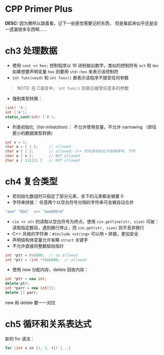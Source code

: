CPP Primer Plus
===============

**DESC:** 因为懒所以跳着看，记下一些感觉需要记的东西，
但是看起来似乎还是会一遗漏很多东西啊……

# ch3 处理数据

* 使用 `cout << hex;` 控制程序以 16 进制输出数字，类似的控制符有 `oct` 和 `dec`
如果想要声明变量 `hex` 则要用 `std::hex` 来表示该控制符
* `int func(void)` 和 `int func()` 都表示该程序不接受任何参数

> NOTE: 在 C语言中， `int func()` 则表示接受任意多的参数

* 强制类型转换：

```cpp
(int) 'A';
int ('A');
static_cast<int> ('A');
```

* 列表初始化（list-initialztion）： 不允许使用变量，不允许 narrowing
  （即往更小的数据类型转换）

```cpp
int v = 1;
char a = { 1 };     // allowed
char a { 1 };       // allowed: C++ 的列表初始化可省略等号，下同
char a { v };       // NOT allowed
char a { 111111 }   // NOT allowed
```

# ch4 复合类型

* 若初始化数组时只指定了部分元素，余下的元素都会被置 0
* 字符串拼接： 任意两个以空白符号分隔的字符串可会被自动合并

```cpp
"aaa" "bbb"  <=> "aaabbb\0"
```

* `cin << str` 的读取以空白符号为终点，使用 `cin.getline(str, size)` 可破：
  读取指定数目，遇到换行停止，而 `cin.get(str, size)` 则不丢弃换行
* C++ 风格的字符串：`#include <string>` 可以用 `+` 拼接，更加安全
* 声明结构体变量允许省略 `struct` 关键字
* 不允许直接将整数赋给指针

```cpp
int *ptr = 0xb800;  // no allowed
int *ptr = (int *)0xb800;  // allowed
```

* 使用 new 分配内存，delete 回收内存：

```cpp
int *ptr = new int;
delete ptr;
int *parr = new int[5];
delete [] parr;
```
  new 和 delete 要一一对应

# ch5 循环和关系表达式

新的 for 语法：

```cpp
for (int x in {1, 3, 4}) {...}
```
